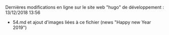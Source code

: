 ﻿Dernières modifications en ligne sur le site web "hugo" de développement : 13/12/2018 13:56
- 54.md et ajout d'images liées à ce fichier (news "Happy new Year 2019")